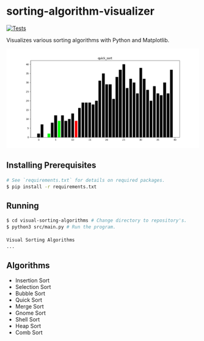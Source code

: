 # **sorting-algorithm-visualizer**

[![Tests](https://github.com/c1m50c/sorting-algorithm-visualizer/actions/workflows/tests.yml/badge.svg?branch=main)](https://github.com/c1m50c/sorting-algorithm-visualizer/actions/workflows/tests.yml)

Visualizes various sorting algorithms with Python and Matplotlib.

![Preview Image](https://raw.githubusercontent.com/c1m50c/sorting-algorithm-visualizer/assets/preview.gif)


## **Installing Prerequisites**
```bash
# See `requirements.txt` for details on required packages.
$ pip install -r requirements.txt
```


## **Running**
```bash
$ cd visual-sorting-algorithms # Change directory to repository's.
$ python3 src/main.py # Run the program.

Visual Sorting Algorithms
...
```


## **Algorithms**
- Insertion Sort
- Selection Sort
- Bubble Sort
- Quick Sort
- Merge Sort
- Gnome Sort
- Shell Sort
- Heap Sort
- Comb Sort